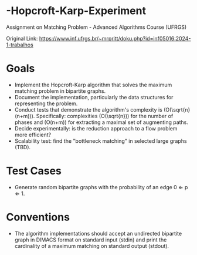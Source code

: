 # -Hopcroft-Karp-Experiment
Assignment on Matching Problem - Advanced Algorithms Course (UFRGS)

Original Link: https://www.inf.ufrgs.br/~mrpritt/doku.php?id=inf05016:2024-1-trabalhos

# Goals

  * Implement the Hopcroft-Karp algorithm that solves the maximum matching problem in bipartite graphs.
  * Document the implementation, particularly the data structures for representing the problem.
  * Conduct tests that demonstrate the algorithm's complexity is \(O(\sqrt{n}(n+m))\). Specifically: complexities \(O(\sqrt{n})\) for the number of phases and \(O(n+m)\) for extracting a maximal set of augmenting paths.
  * Decide experimentally: is the reduction approach to a flow problem more efficient?
  * Scalability test: find the "bottleneck matching" in selected large graphs (TBD).

# Test Cases
 * Generate random bipartite graphs with the probability of an edge 0 ⇐ p ⇐ 1.

# Conventions
 * The algorithm implementations should accept an undirected bipartite graph in DIMACS format on standard input (stdin) and print the cardinality of a maximum matching on standard output (stdout).
